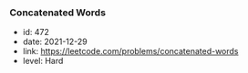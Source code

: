### Concatenated Words

* id: 472
* date: 2021-12-29
* link: https://leetcode.com/problems/concatenated-words
* level: Hard
